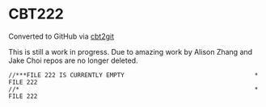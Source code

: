 # CBT222
Converted to GitHub via [cbt2git](https://github.com/wizardofzos/cbt2git)

This is still a work in progress. 
Due to amazing work by Alison Zhang and Jake Choi repos are no longer deleted.

```
//***FILE 222 IS CURRENTLY EMPTY                                    *   FILE 222
//*                                                                 *   FILE 222
```
